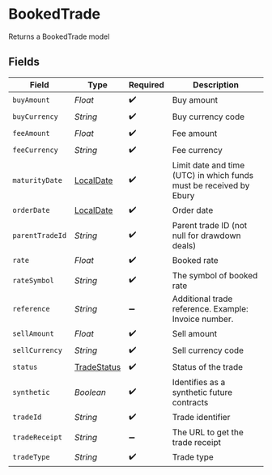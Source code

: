 # BookedTrade

Returns a BookedTrade model


## Fields

| Field                                                                           | Type                                                                            | Required                                                                        | Description                                                                     |
| ------------------------------------------------------------------------------- | ------------------------------------------------------------------------------- | ------------------------------------------------------------------------------- | ------------------------------------------------------------------------------- |
| `buyAmount`                                                                     | *Float*                                                                         | :heavy_check_mark:                                                              | Buy amount                                                                      |
| `buyCurrency`                                                                   | *String*                                                                        | :heavy_check_mark:                                                              | Buy currency code                                                               |
| `feeAmount`                                                                     | *Float*                                                                         | :heavy_check_mark:                                                              | Fee amount                                                                      |
| `feeCurrency`                                                                   | *String*                                                                        | :heavy_check_mark:                                                              | Fee currency                                                                    |
| `maturityDate`                                                                  | [LocalDate](https://docs.oracle.com/javase/8/docs/api/java/time/LocalDate.html) | :heavy_check_mark:                                                              | Limit date and time (UTC) in which funds must be received by Ebury              |
| `orderDate`                                                                     | [LocalDate](https://docs.oracle.com/javase/8/docs/api/java/time/LocalDate.html) | :heavy_check_mark:                                                              | Order date                                                                      |
| `parentTradeId`                                                                 | *String*                                                                        | :heavy_check_mark:                                                              | Parent trade ID (not null for drawdown deals)                                   |
| `rate`                                                                          | *Float*                                                                         | :heavy_check_mark:                                                              | Booked rate                                                                     |
| `rateSymbol`                                                                    | *String*                                                                        | :heavy_check_mark:                                                              | The symbol of booked rate                                                       |
| `reference`                                                                     | *String*                                                                        | :heavy_minus_sign:                                                              | Additional trade reference. Example: Invoice number.                            |
| `sellAmount`                                                                    | *Float*                                                                         | :heavy_check_mark:                                                              | Sell amount                                                                     |
| `sellCurrency`                                                                  | *String*                                                                        | :heavy_check_mark:                                                              | Sell currency code                                                              |
| `status`                                                                        | [TradeStatus](../../models/shared/TradeStatus.md)                               | :heavy_check_mark:                                                              | Status of the trade                                                             |
| `synthetic`                                                                     | *Boolean*                                                                       | :heavy_check_mark:                                                              | Identifies as a synthetic future contracts                                      |
| `tradeId`                                                                       | *String*                                                                        | :heavy_check_mark:                                                              | Trade identifier                                                                |
| `tradeReceipt`                                                                  | *String*                                                                        | :heavy_minus_sign:                                                              | The URL to get the trade receipt                                                |
| `tradeType`                                                                     | *String*                                                                        | :heavy_check_mark:                                                              | Trade type                                                                      |